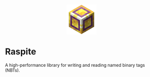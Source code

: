 <p align="center">
  <img width="100" height="100" align="center" src="raspite.png">
</p>

# Raspite
A high-performance library for writing and reading named binary tags (NBTs).
